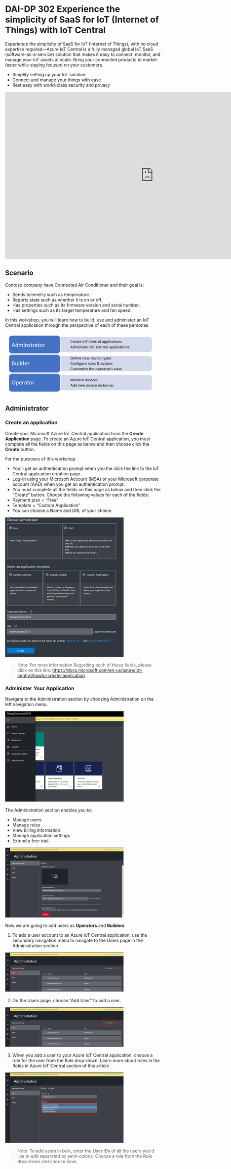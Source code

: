 # DAI-DP 302 Experience the simplicity of SaaS for IoT (Internet of Things) with IoT Central 

Experience the simplicity of SaaS for IoT (Internet of Things), with no cloud expertise required—Azure IoT Central is a fully managed global IoT SaaS (software-as-a-service) solution that makes it easy to connect, monitor, and manage your IoT assets at scale. Bring your connected products to market faster while staying focused on your customers.

* Simplify setting up your IoT solution 
* Connect and manage your things with ease
* Rest easy with world-class security and privacy

<iframe src="https://channel9.msdn.com/Shows/Internet-of-Things-Show/Connect-real-devices-to-Microsoft-IoT-Central/player" width="960" height="540" allowFullScreen frameBorder="0"></iframe>

## Scenario

Contoso company have Connected Air Conditioner and their goal is:

* Sends telemetry such as temperature.
* Reports state such as whether it is on or off.
* Has properties such as its firmware version and serial number.
* Has settings such as its target temperature and fan speed.

In this workshop, you will learn how to build, use and administer an IoT Central application through the perspective of each of these personas.

![Resource Group](images/personas.png)

## Administrator

### Create an application

Create your Microsoft Azure IoT Central application from the **Create Application** page. To create an Azure IoT Central application, you must complete all the fields on this page as below and then choose click the **Create** button.

For the purposes of this workshop:

* You’ll get an authentication prompt when you the click the link to the IoT Central application creation page.
* Log-in using your Microsoft Account (MSA) or your Microsoft corporate account (AAD) when you get an authentication prompt.
* You must complete all the fields on this page as below and then click the “Create” button. Choose the following values for each of the fields:
* Payment plan = “Free”
* Template = “Custom Application”
* You can choose a Name and URL of your choice.

![Plan](images/plan.png)

>Note: For more information Regarding each of these fields, please click on this link:
https://docs.microsoft.com/en-us/azure/iot-central/howto-create-application

### Administer Your Application

Navigate to the Administration section by choosing Administration on the left navigation menu.

![Administer](images/administer.png)

The Administration section enables you to:

* Manage users
* Manage roles
* View billing information
* Manage application settings
* Extend a free trial

![Administration](images/administration.png)

Now we are going to add users as **Operators** and **Builders**

1. To add a user account to an Azure IoT Central application, use the secondary navigation menu to navigate to the Users page in the Administration section

![User Administration](images/administration_user.png)

2. On the Users page, choose “Add User” to add a user.

![User Administration](images/adduser.png)

3. When you add a user to your Azure IoT Central application, choose a role for the user from the Role drop-down. Learn more about roles in the Roles in Azure IoT Central section of this article

![User Role](images/userrole.png)

>Note: To add users in bulk, enter the User IDs of all the users you'd like to add separated by semi-colons. Choose a role from the Role drop-down and choose Save.
